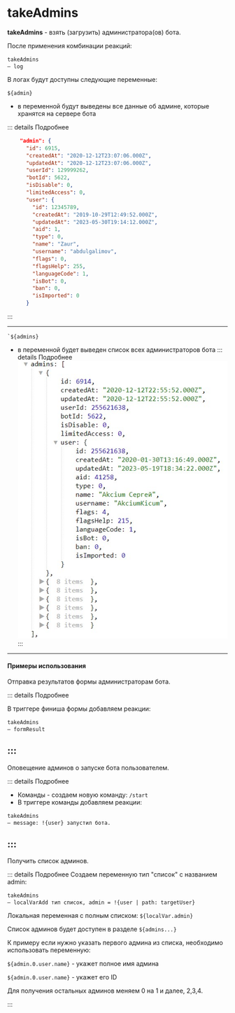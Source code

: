 # takeAdmins
**takeAdmins** - взять (загрузить) администратора(ов) бота.

После применения комбинации реакций:

```plain
takeAdmins
— log
```

В логах будут доступны следующие переменные:

```plain
${admin}
```

* в переменной будут выведены все данные об админе, которые хранятся на сервере бота

::: details Подробнее
```json
    "admin": {
      "id": 6915,
      "createdAt": "2020-12-12T23:07:06.000Z",
      "updatedAt": "2020-12-12T23:07:06.000Z",
      "userId": 129999262,
      "botId": 5622,
      "isDisable": 0,
      "limitedAccess": 0,
      "user": {
        "id": 12345789,
        "createdAt": "2019-10-29T12:49:52.000Z",
        "updatedAt": "2023-05-30T19:14:12.000Z",
        "aid": 1,
        "type": 0,
        "name": "Zaur",
        "username": "abdulgalimov",
        "flags": 0,
        "flagsHelp": 255,
        "languageCode": 1,
        "isBot": 0,
        "ban": 0,
        "isImported": 0
      }
```
:::

---

```plain
`${admins}
``` 

* в переменной будет выведен список всех администраторов бота
::: details Подробнее
![](./1.jpg)
:::

---

#### Примеры использования

Отправка результатов формы администраторам бота.

::: details Подробнее

В триггере финиша формы добавляем реакции:
```plain
takeAdmins
— formResult
```
:::
--- 
Оповещение админов о запуске бота пользователем.

::: details Подробнее

* Команды - создаем новую команду: `/start`
* В триггере команды добавляем реакции:
```plain
takeAdmins
— message: !{user} запустил бота.
```
:::
---

Получить список админов.

::: details Подробнее
Создаем переменную тип "список" с названием admin:

```plain
takeAdmins
— localVarAdd тип список, admin = !{user | path: targetUser}
```

Локальная переменная с полным списком: ```${localVar.admin}```

Список админов будет доступен в разделе ```${admins...}```

К примеру если нужно указать первого админа из списка, необходимо использовать переменную: 

```${admin.0.user.name}``` - укажет полное имя админа

```${admin.0.user.name}``` - укажет его ID

Для получения остальных админов меняем 0 на 1 и далее, 2,3,4.

:::



